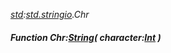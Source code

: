 _[std](../../modules/std/std-module.md):[std.stringio](../../modules/std/std-stringio.md).Chr_
##### Function Chr:[String](../../modules/wonkey/wonkey-types-string.md)( character:[Int](../../modules/wonkey/wonkey-types-int.md) )
